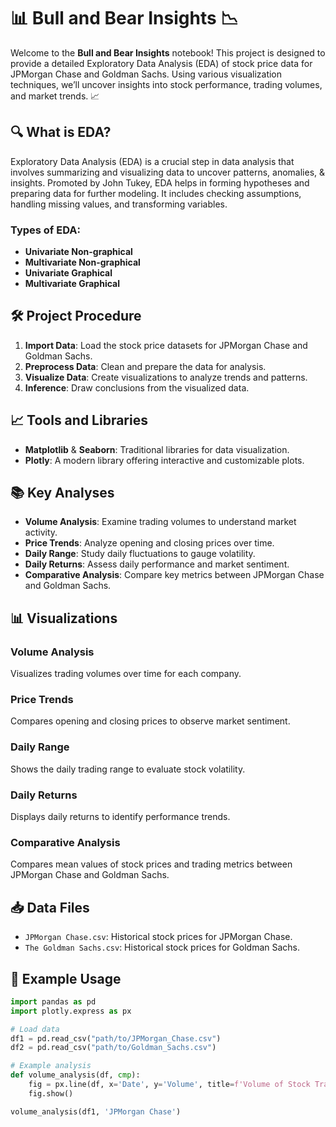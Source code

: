 # 📊 Bull and Bear Insights 📉

Welcome to the **Bull and Bear Insights** notebook! This project is designed to provide a detailed Exploratory Data Analysis (EDA) of stock price data for JPMorgan Chase and Goldman Sachs. Using various visualization techniques, we’ll uncover insights into stock performance, trading volumes, and market trends. 📈

## 🔍 What is EDA?

Exploratory Data Analysis (EDA) is a crucial step in data analysis that involves summarizing and visualizing data to uncover patterns, anomalies, & insights. Promoted by John Tukey, EDA helps in forming hypotheses and preparing data for further modeling. It includes checking assumptions, handling missing values, and transforming variables. 

### Types of EDA:

- **Univariate Non-graphical**
- **Multivariate Non-graphical**
- **Univariate Graphical**
- **Multivariate Graphical**

## 🛠️ Project Procedure

1. **Import Data**: Load the stock price datasets for JPMorgan Chase and Goldman Sachs.
2. **Preprocess Data**: Clean and prepare the data for analysis.
3. **Visualize Data**: Create visualizations to analyze trends and patterns.
4. **Inference**: Draw conclusions from the visualized data.

## 📈 Tools and Libraries

- **Matplotlib** & **Seaborn**: Traditional libraries for data visualization.
- **Plotly**: A modern library offering interactive and customizable plots.

## 📚 Key Analyses

- **Volume Analysis**: Examine trading volumes to understand market activity.
- **Price Trends**: Analyze opening and closing prices over time.
- **Daily Range**: Study daily fluctuations to gauge volatility.
- **Daily Returns**: Assess daily performance and market sentiment.
- **Comparative Analysis**: Compare key metrics between JPMorgan Chase and Goldman Sachs.

## 📊 Visualizations

### Volume Analysis

Visualizes trading volumes over time for each company.

### Price Trends

Compares opening and closing prices to observe market sentiment.

### Daily Range

Shows the daily trading range to evaluate stock volatility.

### Daily Returns

Displays daily returns to identify performance trends.

### Comparative Analysis

Compares mean values of stock prices and trading metrics between JPMorgan Chase and Goldman Sachs.

## 📥 Data Files

- `JPMorgan Chase.csv`: Historical stock prices for JPMorgan Chase.
- `The Goldman Sachs.csv`: Historical stock prices for Goldman Sachs.

## 📖 Example Usage

```python
import pandas as pd
import plotly.express as px

# Load data
df1 = pd.read_csv("path/to/JPMorgan_Chase.csv")
df2 = pd.read_csv("path/to/Goldman_Sachs.csv")

# Example analysis
def volume_analysis(df, cmp):
    fig = px.line(df, x='Date', y='Volume', title=f'Volume of Stock Traded for {cmp}')
    fig.show()

volume_analysis(df1, 'JPMorgan Chase')
